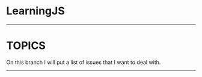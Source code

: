 # LearningJS
______________________________________________________________________
# TOPICS

On this branch I will put a list of issues that I want to deal with.
_______________________________________________________________________
